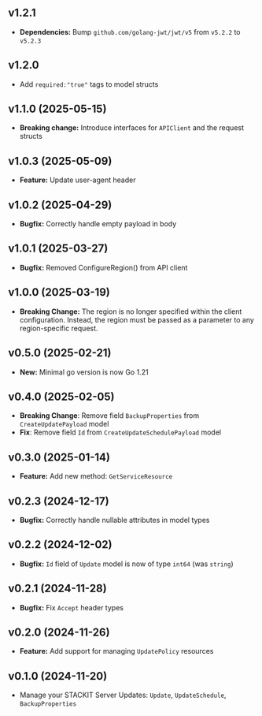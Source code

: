 ## v1.2.1
  - **Dependencies:** Bump `github.com/golang-jwt/jwt/v5` from `v5.2.2` to `v5.2.3`

## v1.2.0
- Add `required:"true"` tags to model structs

## v1.1.0 (2025-05-15)
- **Breaking change:** Introduce interfaces for `APIClient` and the request structs

## v1.0.3 (2025-05-09)
- **Feature:** Update user-agent header

## v1.0.2 (2025-04-29)
- **Bugfix:** Correctly handle empty payload in body

## v1.0.1 (2025-03-27)
- **Bugfix:** Removed ConfigureRegion() from API client

## v1.0.0 (2025-03-19)
- **Breaking Change:** The region is no longer specified within the client configuration. Instead, the region must be passed as a parameter to any region-specific request.

## v0.5.0 (2025-02-21)
- **New:** Minimal go version is now Go 1.21

## v0.4.0 (2025-02-05)

- **Breaking Change**: Remove field `BackupProperties` from `CreateUpdatePayload` model
- **Fix**: Remove field `Id` from `CreateUpdateSchedulePayload` model

## v0.3.0 (2025-01-14)

- **Feature:** Add new method: `GetServiceResource` 

## v0.2.3 (2024-12-17)

- **Bugfix:** Correctly handle nullable attributes in model types

## v0.2.2 (2024-12-02)

- **Bugfix:** `Id` field of `Update` model is now of type `int64` (was `string`)

## v0.2.1 (2024-11-28)

- **Bugfix:** Fix `Accept` header types

## v0.2.0 (2024-11-26)

- **Feature:** Add support for managing `UpdatePolicy` resources

## v0.1.0 (2024-11-20)

- Manage your STACKIT Server Updates: `Update`, `UpdateSchedule`, `BackupProperties`
